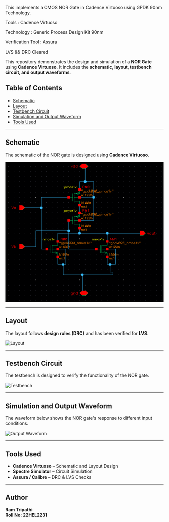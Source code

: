 This implements a CMOS NOR Gate in Cadence Virtuoso using GPDK 90nm Technology.

Tools : Cadence Virtuoso

Technology : Generic Process Design Kit 90nm

Verification Tool : Assura

LVS && DRC Cleared



This repository demonstrates the design and simulation of a **NOR Gate** using **Cadence Virtuoso**. It includes the **schematic, layout, testbench circuit, and output waveforms**.  

## Table of Contents  
- [Schematic](#schematic)  
- [Layout](#layout)  
- [Testbench Circuit](#testbench-circuit)  
- [Simulation and Output Waveform](#simulation-and-output-waveform)  
- [Tools Used](#tools-used)  

---

## Schematic  
The schematic of the NOR gate is designed using **Cadence Virtuoso**.  

![Schematic](CMOS_NOR.png)  

---

## Layout  
The layout follows **design rules (DRC)** and has been verified for **LVS**.  

![Layout](images/nor_layout.png)  

---

## Testbench Circuit  
The testbench is designed to verify the functionality of the NOR gate.  

![Testbench](images/nor_testbench.png)  

---

## Simulation and Output Waveform  
The waveform below shows the NOR gate's response to different input conditions.  

![Output Waveform](images/nor_waveform.png)  

---

## Tools Used  
- **Cadence Virtuoso** – Schematic and Layout Design  
- **Spectre Simulator** – Circuit Simulation  
- **Assura / Calibre** – DRC & LVS Checks  

---

## Author  
**Ram Tripathi**  
**Roll No: 22HEL2231**
